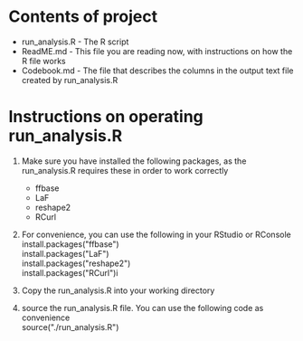 # Contents of project #

  * run_analysis.R - The R script 
  * ReadME.md - This file you are reading now, with instructions on how the R file works
  * Codebook.md - The file that describes the columns in the output text file created by run_analysis.R

# Instructions on operating run_analysis.R #

1. Make sure you have installed the following packages, as the run_analysis.R requires these in order to work correctly
	* ffbase
	* LaF
	* reshape2
	* RCurl
2. For convenience, you can use the following in your RStudio or RConsole  
install.packages("ffbase")  
install.packages("LaF")  
install.packages("reshape2")  
install.packages("RCurl")i  

3. Copy the run_analysis.R into your working directory

4. source the run_analysis.R file. You can use the following code as convenience  
source("./run_analysis.R")
